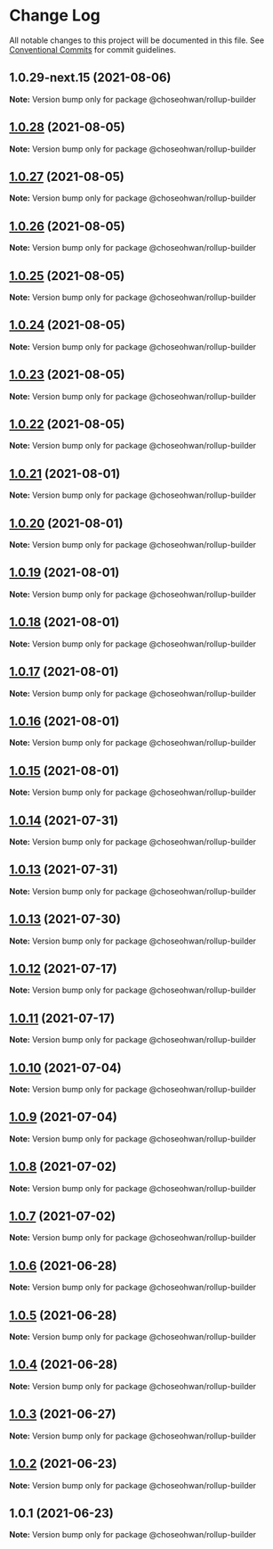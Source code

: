 # Change Log

All notable changes to this project will be documented in this file.
See [Conventional Commits](https://conventionalcommits.org) for commit guidelines.

## 1.0.29-next.15 (2021-08-06)

**Note:** Version bump only for package @choseohwan/rollup-builder





## [1.0.28](https://github.com/ChoSeoHwan/library/compare/@choseohwan/rollup-builder@1.0.27...@choseohwan/rollup-builder@1.0.28) (2021-08-05)

**Note:** Version bump only for package @choseohwan/rollup-builder





## [1.0.27](https://github.com/ChoSeoHwan/library/compare/@choseohwan/rollup-builder@1.0.26...@choseohwan/rollup-builder@1.0.27) (2021-08-05)

**Note:** Version bump only for package @choseohwan/rollup-builder





## [1.0.26](https://github.com/ChoSeoHwan/library/compare/@choseohwan/rollup-builder@1.0.25...@choseohwan/rollup-builder@1.0.26) (2021-08-05)

**Note:** Version bump only for package @choseohwan/rollup-builder





## [1.0.25](https://github.com/ChoSeoHwan/library/compare/@choseohwan/rollup-builder@1.0.24...@choseohwan/rollup-builder@1.0.25) (2021-08-05)

**Note:** Version bump only for package @choseohwan/rollup-builder





## [1.0.24](https://github.com/ChoSeoHwan/library/compare/@choseohwan/rollup-builder@1.0.23...@choseohwan/rollup-builder@1.0.24) (2021-08-05)

**Note:** Version bump only for package @choseohwan/rollup-builder





## [1.0.23](https://github.com/ChoSeoHwan/library/compare/@choseohwan/rollup-builder@1.0.22...@choseohwan/rollup-builder@1.0.23) (2021-08-05)

**Note:** Version bump only for package @choseohwan/rollup-builder





## [1.0.22](https://github.com/ChoSeoHwan/library/compare/@choseohwan/rollup-builder@1.0.21...@choseohwan/rollup-builder@1.0.22) (2021-08-05)

**Note:** Version bump only for package @choseohwan/rollup-builder





## [1.0.21](https://github.com/ChoSeoHwan/library/compare/@choseohwan/rollup-builder@1.0.20...@choseohwan/rollup-builder@1.0.21) (2021-08-01)

**Note:** Version bump only for package @choseohwan/rollup-builder





## [1.0.20](https://github.com/ChoSeoHwan/library/compare/@choseohwan/rollup-builder@1.0.19...@choseohwan/rollup-builder@1.0.20) (2021-08-01)

**Note:** Version bump only for package @choseohwan/rollup-builder





## [1.0.19](https://github.com/ChoSeoHwan/library/compare/@choseohwan/rollup-builder@1.0.18...@choseohwan/rollup-builder@1.0.19) (2021-08-01)

**Note:** Version bump only for package @choseohwan/rollup-builder





## [1.0.18](https://github.com/ChoSeoHwan/library/compare/@choseohwan/rollup-builder@1.0.17...@choseohwan/rollup-builder@1.0.18) (2021-08-01)

**Note:** Version bump only for package @choseohwan/rollup-builder





## [1.0.17](https://github.com/ChoSeoHwan/library/compare/@choseohwan/rollup-builder@1.0.16...@choseohwan/rollup-builder@1.0.17) (2021-08-01)

**Note:** Version bump only for package @choseohwan/rollup-builder





## [1.0.16](https://github.com/ChoSeoHwan/library/compare/@choseohwan/rollup-builder@1.0.15...@choseohwan/rollup-builder@1.0.16) (2021-08-01)

**Note:** Version bump only for package @choseohwan/rollup-builder





## [1.0.15](https://github.com/ChoSeoHwan/library/compare/@choseohwan/rollup-builder@1.0.14...@choseohwan/rollup-builder@1.0.15) (2021-08-01)

**Note:** Version bump only for package @choseohwan/rollup-builder





## [1.0.14](https://github.com/ChoSeoHwan/library/compare/@choseohwan/rollup-builder@1.0.13...@choseohwan/rollup-builder@1.0.14) (2021-07-31)

**Note:** Version bump only for package @choseohwan/rollup-builder





## [1.0.13](https://github.com/ChoSeoHwan/library/compare/@choseohwan/rollup-builder@1.0.13...@choseohwan/rollup-builder@1.0.13) (2021-07-31)

**Note:** Version bump only for package @choseohwan/rollup-builder





## [1.0.13](https://github.com/ChoSeoHwan/library/compare/@choseohwan/rollup-builder@1.0.12...@choseohwan/rollup-builder@1.0.13) (2021-07-30)

**Note:** Version bump only for package @choseohwan/rollup-builder





## [1.0.12](https://github.com/ChoSeoHwan/library/compare/@choseohwan/rollup-builder@1.0.11...@choseohwan/rollup-builder@1.0.12) (2021-07-17)

**Note:** Version bump only for package @choseohwan/rollup-builder





## [1.0.11](https://github.com/ChoSeoHwan/library/compare/@choseohwan/rollup-builder@1.0.10...@choseohwan/rollup-builder@1.0.11) (2021-07-17)

**Note:** Version bump only for package @choseohwan/rollup-builder





## [1.0.10](https://github.com/ChoSeoHwan/library/compare/@choseohwan/rollup-builder@1.0.9...@choseohwan/rollup-builder@1.0.10) (2021-07-04)

**Note:** Version bump only for package @choseohwan/rollup-builder





## [1.0.9](https://github.com/ChoSeoHwan/library/compare/@choseohwan/rollup-builder@1.0.8...@choseohwan/rollup-builder@1.0.9) (2021-07-04)

**Note:** Version bump only for package @choseohwan/rollup-builder





## [1.0.8](https://github.com/ChoSeoHwan/library/compare/@choseohwan/rollup-builder@1.0.7...@choseohwan/rollup-builder@1.0.8) (2021-07-02)

**Note:** Version bump only for package @choseohwan/rollup-builder





## [1.0.7](https://github.com/ChoSeoHwan/library/compare/@choseohwan/rollup-builder@1.0.6...@choseohwan/rollup-builder@1.0.7) (2021-07-02)

**Note:** Version bump only for package @choseohwan/rollup-builder





## [1.0.6](https://github.com/ChoSeoHwan/library/compare/@choseohwan/rollup-builder@1.0.5...@choseohwan/rollup-builder@1.0.6) (2021-06-28)

**Note:** Version bump only for package @choseohwan/rollup-builder





## [1.0.5](https://github.com/ChoSeoHwan/library/compare/@choseohwan/rollup-builder@1.0.4...@choseohwan/rollup-builder@1.0.5) (2021-06-28)

**Note:** Version bump only for package @choseohwan/rollup-builder





## [1.0.4](https://github.com/ChoSeoHwan/library/compare/@choseohwan/rollup-builder@1.0.3...@choseohwan/rollup-builder@1.0.4) (2021-06-28)

**Note:** Version bump only for package @choseohwan/rollup-builder





## [1.0.3](https://github.com/ChoSeoHwan/library/compare/@choseohwan/rollup-builder@1.0.2...@choseohwan/rollup-builder@1.0.3) (2021-06-27)

**Note:** Version bump only for package @choseohwan/rollup-builder





## [1.0.2](https://github.com/ChoSeoHwan/library/compare/@choseohwan/rollup-builder@1.0.1...@choseohwan/rollup-builder@1.0.2) (2021-06-23)

**Note:** Version bump only for package @choseohwan/rollup-builder





## 1.0.1 (2021-06-23)

**Note:** Version bump only for package @choseohwan/rollup-builder
